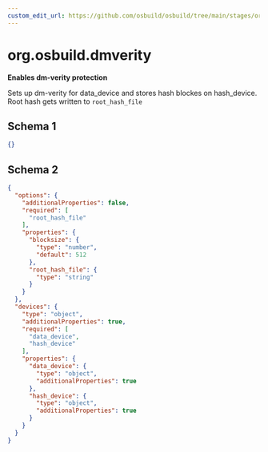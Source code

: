 ```yaml
---
custom_edit_url: https://github.com/osbuild/osbuild/tree/main/stages/org.osbuild.dmverity.meta.json
---
```

# org.osbuild.dmverity
<!--
[//]: # ( DO NOT MODIFY THIS FILE! )
[//]: # ( This content is generated by `scripts/pull_osbuild_modules.py` )
[//]: # ( Rather change the source of this: https://github.com/osbuild/osbuild/tree/main/stages/org.osbuild.dmverity.meta.json )
-->

**Enables dm-verity protection**

Sets up dm-verity for data_device and stores hash blockes on hash_device.
Root hash gets written to `root_hash_file`

## Schema 1

```json
{}
```

## Schema 2

```json
{
  "options": {
    "additionalProperties": false,
    "required": [
      "root_hash_file"
    ],
    "properties": {
      "blocksize": {
        "type": "number",
        "default": 512
      },
      "root_hash_file": {
        "type": "string"
      }
    }
  },
  "devices": {
    "type": "object",
    "additionalProperties": true,
    "required": [
      "data_device",
      "hash_device"
    ],
    "properties": {
      "data_device": {
        "type": "object",
        "additionalProperties": true
      },
      "hash_device": {
        "type": "object",
        "additionalProperties": true
      }
    }
  }
}
```
